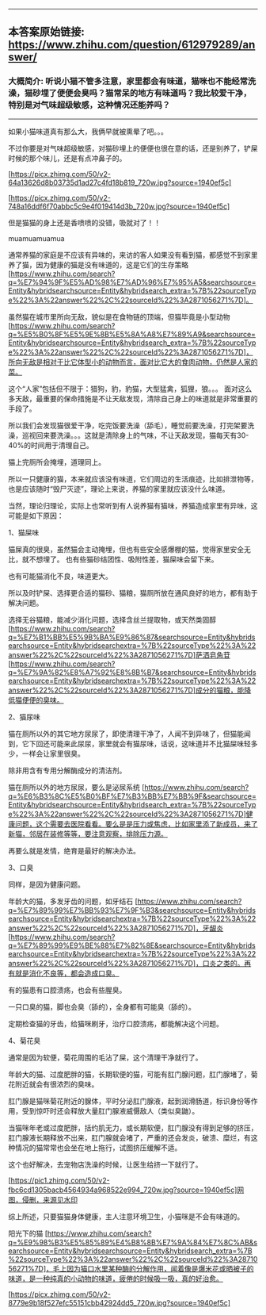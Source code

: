 ----------------------------------------
## 本答案原始链接: https://www.zhihu.com/question/612979289/answer/
### 大概简介: 听说小猫不管多注意，家里都会有味道，猫咪也不能经常洗澡，猫砂埋了便便会臭吗？猫常呆的地方有味道吗？我比较爱干净，特别是对气味超级敏感，这种情况还能养吗？
----------------------------------------
如果小猫味道真有那么大，我俩早就被熏晕了吧。。。

不过你要是对气味超级敏感，对猫砂埋上的便便也很在意的话，还是别养了，铲屎时候的那个味儿，还是有点冲鼻子的。

[https://picx.zhimg.com/50/v2-64a13626d8b03735d1ad27c4fd18b819_720w.jpg?source=1940ef5c]




[https://picx.zhimg.com/50/v2-748a16ddf6f70abbc5c9e4f019414d3b_720w.jpg?source=1940ef5c]

但是猫猫的身上还是香喷喷的没错，吸就对了！！

muamuamuamua

通常养猫的家庭是不应该有异味的，来访的客人如果没有看到猫，都感觉不到家里养了猫，因为健康的猫是没有味道的，这是它们的生存策略 [https://www.zhihu.com/search?q=%E7%94%9F%E5%AD%98%E7%AD%96%E7%95%A5&searchsource=Entity&hybridsearchsource=Entity&hybridsearch_extra=%7B%22sourceType%22%3A%22answer%22%2C%22sourceId%22%3A2871056271%7D]。

虽然猫在城市里所向无敌，貌似是在食物链的顶端，但猫毕竟是小型动物 [https://www.zhihu.com/search?q=%E5%B0%8F%E5%9E%8B%E5%8A%A8%E7%89%A9&searchsource=Entity&hybridsearchsource=Entity&hybridsearch_extra=%7B%22sourceType%22%3A%22answer%22%2C%22sourceId%22%3A2871056271%7D]，所向无敌是相对于比它体型小的动物而言，面对比它大的食肉动物，仍然是人家的菜。

这个“人家”包括但不限于：猎狗，豹，豹猫，大型猛禽，狐狸，狼。。。
面对这么多天敌，最重要的保命措施是不让天敌发现，清除自己身上的味道就是非常重要的手段了。

所以我们会发现猫很爱干净，吃完饭要洗澡（舔毛），睡觉前要洗澡，打完架要洗澡，巡视回来要洗澡。。。这就是清除身上的气味，不让天敌发现，猫每天有30-40%的时间用于清理自己。

猫上完厕所会掩埋，道理同上。

所以一只健康的猫，本来就应该没有味道，它们周边的生活痕迹，比如排泄物等，也是应该随时“毁尸灭迹”，理论上来说，养猫的家里就应该没什么味道。

当然，理论归理论，实际上也常听到有人说养猫有猫味，养猫造成家里有异味，这可能是如下原因：


1、猫屎味

猫屎真的很臭，虽然猫会主动掩埋，但也有些安全感爆棚的猫，觉得家里安全无比，就不想埋了。
也有些猫砂结团性、吸附性差，猫屎味会留下来。

也有可能猫消化不良，味道更大。

所以及时铲屎、选择更合适的猫砂、猫粮，猫厕所放在通风良好的地方，都有助于解决问题。

选择无谷猫粮，能减少消化问题，选择含丝兰提取物，或天然类固醇 [https://www.zhihu.com/search?q=%E7%B1%BB%E5%9B%BA%E9%86%87&searchsource=Entity&hybridsearchsource=Entity&hybridsearchextra=%7B%22sourceType%22%3A%22answer%22%2C%22sourceId%22%3A2871056271%7D]萨洒皂角苷 [https://www.zhihu.com/search?q=%E7%9A%82%E8%A7%92%E8%8B%B7&searchsource=Entity&hybridsearchsource=Entity&hybridsearchextra=%7B%22sourceType%22%3A%22answer%22%2C%22sourceId%22%3A2871056271%7D]成分的猫粮，能降低猫便便的臭味。


2、猫尿味

猫在厕所以外的其它地方尿尿了，即使清理干净了，人闻不到异味了，但猫能闻到，它下回还可能来此尿尿，家里就会有猫尿味，话说，这味道并不比猫屎味轻多少，一样会让家里很臭。

除非用含有专用分解酶成分的清洁剂。

猫在厕所以外的地方尿尿，要么是泌尿系统 [https://www.zhihu.com/search?q=%E6%B3%8C%E5%B0%BF%E7%B3%BB%E7%BB%9F&searchsource=Entity&hybridsearchsource=Entity&hybridsearch_extra=%7B%22sourceType%22%3A%22answer%22%2C%22sourceId%22%3A2871056271%7D]健康问题，这个需要去医院看看。要么是是压力或焦虑，比如家里添了新成员，来了新猫，邻居在装修等等，要注意观察，排除压力源。

再要么就是发情，绝育是最好的解决办法。


3、口臭

同样，是因为健康问题。

年龄大的猫，多发牙齿的问题，如牙结石 [https://www.zhihu.com/search?q=%E7%89%99%E7%BB%93%E7%9F%B3&searchsource=Entity&hybridsearchsource=Entity&hybridsearchextra=%7B%22sourceType%22%3A%22answer%22%2C%22sourceId%22%3A2871056271%7D]，牙龈炎 [https://www.zhihu.com/search?q=%E7%89%99%E9%BE%88%E7%82%8E&searchsource=Entity&hybridsearchsource=Entity&hybridsearchextra=%7B%22sourceType%22%3A%22answer%22%2C%22sourceId%22%3A2871056271%7D]，口炎之类的。再有就是消化不良等，都会造成口臭。

有的猫患有口腔溃疡，也会有些腥臭。

一只口臭的猫，脚也会臭（舔的），全身都有可能臭（舔的）。

定期检查猫的牙齿，给猫咪刷牙，治疗口腔溃疡，都能解决这个问题。


4、菊花臭

通常是因为软便，菊花周围的毛沾了屎，这个清理干净就行了。

年龄大的猫、过度肥胖的猫，长期软便的猫，可能有肛门腺问题，肛门腺堵了，菊花附近就会有很浓烈的臭味。

肛门腺是猫咪菊花附近的腺体，平时分泌肛门腺液，起到润滑肠道，标识身份等作用，受到惊吓时还会释放大量肛门腺液威慑敌人（类似臭鼬）。

当猫咪年老或过度肥胖，括约肌无力，或长期软便，肛门腺没有得到足够的挤压，肛门腺液长期释放不出来，肛门腺就会堵了，严重的还会发炎，破溃、糜烂，有这种情况的猫常常也会坐在地上拖行，试图挤压缓解不适。

这个也好解决，去宠物店洗澡的时候，让医生给挤一下就行了。

[https://pic1.zhimg.com/50/v2-fbc6cd1305bacb4564934a968522e994_720w.jpg?source=1940ef5c]网图，侵删，来源见水印


综上所述，只要猫猫身体健康，主人注意环境卫生，小猫咪是不会有味道的。

阳光下的猫 [https://www.zhihu.com/search?q=%E9%98%B3%E5%85%89%E4%B8%8B%E7%9A%84%E7%8C%AB&searchsource=Entity&hybridsearchsource=Entity&hybridsearch_extra=%7B%22sourceType%22%3A%22answer%22%2C%22sourceId%22%3A2871056271%7D]，毛上因为猫口水里某种酶的分解作用，闻着像是爆米花或晒被子的味道，是一种纯真的小动物的味道，疲倦的时候吸一吸，真的好治愈。

[https://picx.zhimg.com/50/v2-8779e9b18f527efc55151cbb42924dd5_720w.jpg?source=1940ef5c]

